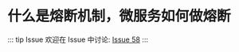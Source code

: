 # 什么是熔断机制，微服务如何做熔断



::: tip Issue 
 欢迎在 Issue 中讨论: [Issue 58](https://github.com/shfshanyue/Daily-Question/issues/58) 
:::
